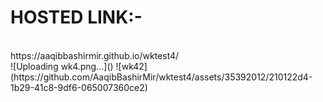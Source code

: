 <h1>HOSTED LINK:-</h1><br>
https://aaqibbashirmir.github.io/wktest4/<br>
![Uploading wk4.png…]()
![wk42](https://github.com/AaqibBashirMir/wktest4/assets/35392012/210122d4-1b29-41c8-9df6-065007360ce2)
